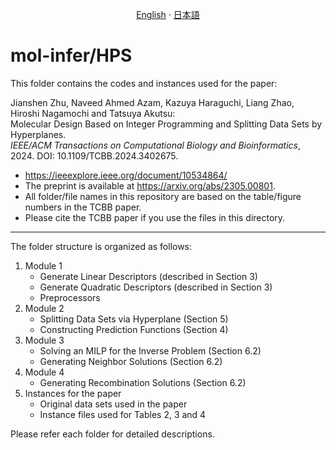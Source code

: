 <p align="center">
  <a href="/HPS/README_en.md">English</a>
  ·
  <a href="/HPS/README_jp.md">日本語</a>
</p>

# mol-infer/HPS
This folder contains the codes and instances used for the paper:

<p>Jianshen Zhu, Naveed Ahmed Azam, Kazuya Haraguchi, Liang Zhao, Hiroshi Nagamochi and Tatsuya Akutsu:<br>
  Molecular Design Based on Integer Programming and Splitting Data Sets by Hyperplanes.<br>
  <i>IEEE/ACM Transactions on Computational Biology and Bioinformatics</i>, 2024. DOI: 10.1109/TCBB.2024.3402675.
</p>

- https://ieeexplore.ieee.org/document/10534864/
- The preprint is available at https://arxiv.org/abs/2305.00801.
- All folder/file names in this repository are based on the table/figure numbers in the TCBB paper.
- Please cite the TCBB paper if you use the files in this directory.  

-----
The folder structure is organized as follows:
1. Module 1
   - Generate Linear Descriptors (described in Section 3)
   - Generate Quadratic Descriptors (described in Section 3)
   - Preprocessors
1. Module 2
   - Splitting Data Sets via Hyperplane (Section 5)
   - Constructing Prediction Functions (Section 4)
1. Module 3
   - Solving an MILP for the Inverse Problem (Section 6.2)
   - Generating Neighbor Solutions (Section 6.2)
1. Module 4
   - Generating Recombination Solutions (Section 6.2)
1. Instances for the paper
   - Original data sets used in the paper
   - Instance files used for Tables 2, 3 and 4
  
Please refer each folder for detailed descriptions.


